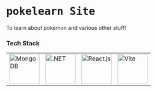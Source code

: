 # <samp>pokelearn Site </samp>
To learn about pokemon  and various other stuff!

### **Tech Stack**

<table>
  <tr>
    <td><img src="https://cdn.jsdelivr.net/gh/devicons/devicon/icons/mongodb/mongodb-plain-wordmark.svg" alt="MongoDB" width="80" /></td>
    <td><img src="https://cdn.jsdelivr.net/gh/devicons/devicon@latest/icons/dotnetcore/dotnetcore-original.svg" alt=".NET" width="80" /></td>
    <td><img src="https://cdn.jsdelivr.net/gh/devicons/devicon/icons/react/react-original-wordmark.svg" alt="React.js" width="80" /></td>
    <td><img src="https://cdn.jsdelivr.net/gh/devicons/devicon/icons/vitejs/vitejs-original.svg" alt="Vite" width="80" /></td>
  </tr>
</table>
